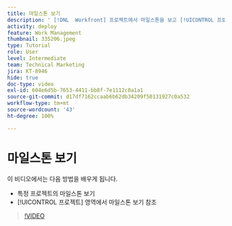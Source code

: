 ```yaml
---
title: 마일스톤 보기
description: ' [!DNL  Workfront] 프로젝트에서 마일스톤을 보고 [!UICONTROL 프로젝트] 영역에서 마일스톤 보기를 사용하는 방법에 대해 알아봅니다.'
activity: deploy
feature: Work Management
thumbnail: 335206.jpeg
type: Tutorial
role: User
level: Intermediate
team: Technical Marketing
jira: KT-8946
hide: true
doc-type: video
exl-id: 604e6d5b-7653-4411-bb8f-7e1112c8a1a1
source-git-commit: d17df7162ccaab6b62db34209f50131927c0a532
workflow-type: tm+mt
source-wordcount: '43'
ht-degree: 100%

---
```


# 마일스톤 보기

이 비디오에서는 다음 방법을 배우게 됩니다.

* 특정 프로젝트의 마일스톤 보기
* [!UICONTROL 프로젝트] 영역에서 마일스톤 보기 참조

>[!VIDEO](https://video.tv.adobe.com/v/335206/?quality=12&learn=on&enablevpops)
